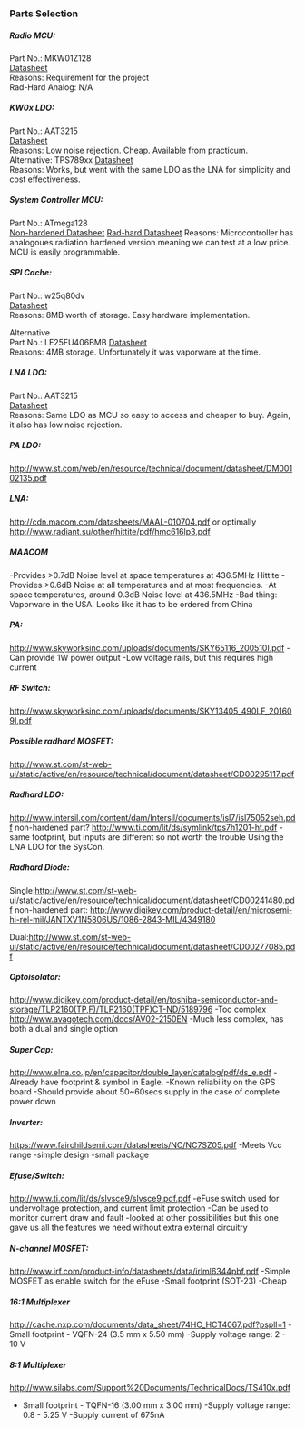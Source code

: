 ### Parts Selection

##### Radio MCU:
Part No.: MKW01Z128  
[Datasheet](http://cache.nxp.com/files/microcontrollers/doc/data_sheet/MKW01Z128.pdf)  
Reasons: Requirement for the project  
Rad-Hard Analog: N/A  


##### KW0x LDO:  
Part No.: AAT3215  
[Datasheet](http://www.skyworksinc.com/uploads/documents/AAT3215_202408B.pdf)  
Reasons: Low noise rejection. Cheap. Available from practicum.  
Alternative: TPS789xx
[Datasheet](http://www.mouser.com/ds/2/405/tps789-558350.pdf)  
Reasons: Works, but went with the same LDO as the LNA for simplicity and cost effectiveness.  


##### System Controller MCU:  
Part No.: ATmega128  
[Non-hardened Datasheet](http://www.atmel.com/images/doc2467.pdf)
[Rad-hard Datasheet](http://aerosupport.atmel.com/Atmel/doc41036S.pdf)
Reasons: Microcontroller has analogoues radiation hardened version meaning we can test at a low price. MCU is easily programmable.  


##### SPI Cache:  
Part No.: w25q80dv  
[Datasheet](http://www.winbond-usa.com/resource-files/w25q80dv_revf_02112015.pdf)  
Reasons: 8MB worth of storage. Easy hardware implementation.  

Alternative   
Part No.: LE25FU406BMB 
[Datasheet](http://media.digikey.com/pdf/Data%20Sheets/ON%20Semiconductor%20PDFs/LE25FU406B.pdf)  
Reasons: 4MB storage. Unfortunately it was vaporware at the time.  


##### LNA LDO:
Part No.: AAT3215  
[Datasheet](http://www.skyworksinc.com/uploads/documents/AAT3215_202408B.pdf)  
Reasons: Same LDO as MCU so easy to access and cheaper to buy. Again, it also has low noise rejection.  

##### PA LDO:
<http://www.st.com/web/en/resource/technical/document/datasheet/DM00102135.pdf>


##### LNA:
<http://cdn.macom.com/datasheets/MAAL-010704.pdf> or optimally <http://www.radiant.su/other/hittite/pdf/hmc616lp3.pdf>

##### MAACOM
-Provides >0.7dB Noise level at space temperatures at 436.5MHz
Hittite
-Provides >0.6dB Noise at all temperatures and at most frequencies.
-At space temperatures, around 0.3dB Noise level at 436.5MHz
-Bad thing: Vaporware in the USA. Looks like it has to be ordered from China


##### PA:
<http://www.skyworksinc.com/uploads/documents/SKY65116_200510I.pdf>
-Can provide 1W power output
-Low voltage rails, but this requires high current


##### RF Switch:
<http://www.skyworksinc.com/uploads/documents/SKY13405_490LF_201609I.pdf>

##### Possible radhard MOSFET:
<http://www.st.com/st-web-ui/static/active/en/resource/technical/document/datasheet/CD00295117.pdf>

##### Radhard LDO:
<http://www.intersil.com/content/dam/Intersil/documents/isl7/isl75052seh.pdf>
non-hardened part? <http://www.ti.com/lit/ds/symlink/tps7h1201-ht.pdf>
-same footprint, but inputs are different so not worth the trouble
Using the LNA LDO for the SysCon.

##### Radhard Diode:
Single:http://www.st.com/st-web-ui/static/active/en/resource/technical/document/datasheet/CD00241480.pdf
non-hardened part: http://www.digikey.com/product-detail/en/microsemi-hi-rel-mil/JANTXV1N5806US/1086-2843-MIL/4349180

Dual:http://www.st.com/st-web-ui/static/active/en/resource/technical/document/datasheet/CD00277085.pdf

##### Optoisolator:
<http://www.digikey.com/product-detail/en/toshiba-semiconductor-and-storage/TLP2160(TP,F)/TLP2160(TPF)CT-ND/5189796>
-Too complex
<http://www.avagotech.com/docs/AV02-2150EN>
-Much less complex, has both a dual and single option

##### Super Cap:
<http://www.elna.co.jp/en/capacitor/double_layer/catalog/pdf/ds_e.pdf>
-Already have footprint & symbol in Eagle.
-Known reliability on the GPS board
-Should provide about 50~60secs supply in the case of complete power down

##### Inverter:
<https://www.fairchildsemi.com/datasheets/NC/NC7SZ05.pdf>
-Meets Vcc range
-simple design
-small package

##### Efuse/Switch:
<http://www.ti.com/lit/ds/slvsce9/slvsce9.pdf.pdf>
-eFuse switch used for undervoltage protection, and current limit protection
-Can be used to monitor current draw and fault
-looked at other possibilities but this one gave us all the features we need without extra external circuitry

##### N-channel MOSFET:
<http://www.irf.com/product-info/datasheets/data/irlml6344pbf.pdf>
-Simple MOSFET as enable switch for the eFuse
-Small footprint (SOT-23) 
-Cheap

##### 16:1 Multiplexer
<http://cache.nxp.com/documents/data_sheet/74HC_HCT4067.pdf?pspll=1>
-Small footprint - VQFN-24 (3.5 mm x 5.50 mm)
-Supply voltage range: 2 - 10 V

##### 8:1 Multiplexer
<http://www.silabs.com/Support%20Documents/TechnicalDocs/TS410x.pdf>
- Small footprint - TQFN-16 (3.00 mm x 3.00 mm)
-Supply voltage range: 0.8 - 5.25 V
-Supply current of 675nA

